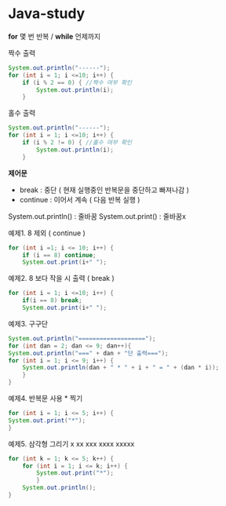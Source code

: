 # Java-study

**for** 몇 번 반복 / **while** 언제까지

짝수 출력

```java
System.out.println("------");
for (int i = 1; i <=10; i++) {
	if (i % 2 == 0) { //짝수 여부 확인
		System.out.println(i);
	}
```

홀수 출력
```java
System.out.println("------");
for (int i = 1; i <=10; i++) {
	if (i % 2 != 0) { //홀수 여부 확인
		System.out.println(i);
	}
```

**제어문** 
- break : 중단 ( 현재 실행중인 반복문을 중단하고 빠져나감 )
- continue : 이어서 계속 ( 다음 반복 실행 )

System.out.println() : 줄바꿈
System.out.print() : 줄바꿈x

예제1. 8 제외 ( continue ) 
```java
for (int i =1; i <= 10; i++) {
	if (i == 8) continue;
	System.out.print(i+" ");
```

예제2. 8 보다 작을 시 출력 ( break ) 
```java
for (int i = 1; i <=10; i++) {
	if(i == 8) break;
	System.out.print(i+" ");
```

예제3. 구구단 
```java
System.out.println("===================");
for (int dan = 2; dan <= 9; dan++){
System.out.println("===" + dan + "단 출력===");
for (int i = 1; i <= 9; i++) {
	System.out.println(dan + " * " + i + " = " + (dan * i));
	}
}

```

예제4. 반복문 사용 * 찍기
```java
for (int i = 1; i <= 5; i++) {
System.out.print("*");
}
```

예제5. 삼각형 그리기
x
xx
xxx
xxxx
xxxxx

```java
for (int k = 1; k <= 5; k++) {
	for (int i = 1; i <= k; i++) {
		System.out.print("*");
		}
	System.out.println();
}
```
	
